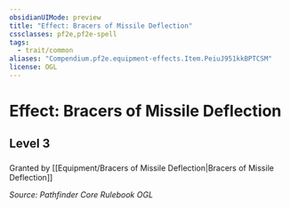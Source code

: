 ```yaml
---
obsidianUIMode: preview
title: "Effect: Bracers of Missile Deflection"
cssclasses: pf2e,pf2e-spell
tags:
  - trait/common
aliases: "Compendium.pf2e.equipment-effects.Item.PeiuJ951kkBPTCSM"
license: OGL
---
```

# Effect: Bracers of Missile Deflection
## Level 3
### 






Granted by [[Equipment/Bracers of Missile Deflection|Bracers of Missile Deflection]]

*Source: Pathfinder Core Rulebook*
*OGL*
